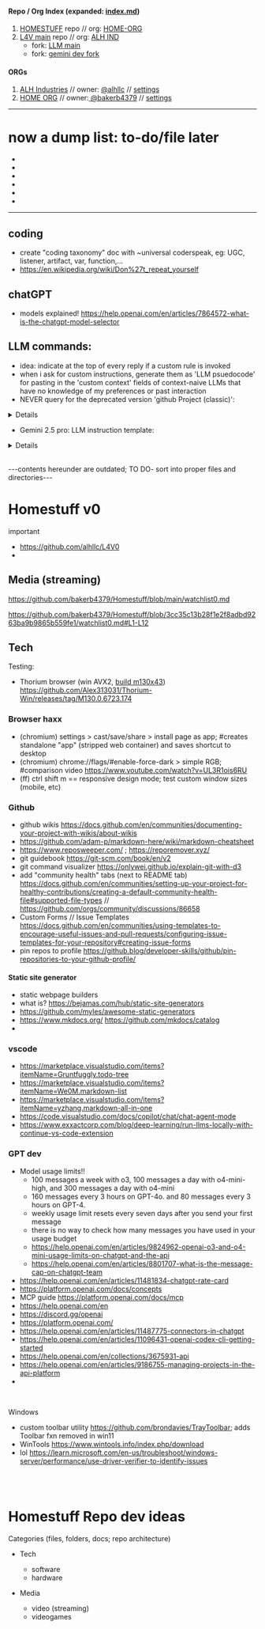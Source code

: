 #### Repo / Org Index (expanded: [index.md](https://github.com/HOME-ORG-BB-IA/HOMESTUFF-ORGv0/blob/main/index.md)) 

1. [HOMESTUFF](https://github.com/HOME-ORG-BB-IA/HOMESTUFF-ORGv0) repo // org: [HOME-ORG](https://github.com/orgs/HOME-ORG-BB-IA/repositories) 
2. [L4V main](https://github.com/alh-industries/L4V-ORGv1) repo // org: [ALH IND](https://github.com/orgs/alh-industries/repositories) 
   - fork: [LLM main](https://github.com/alh-industries/L4V-ORG-vLLM)
   - fork: [gemini dev fork](https://github.com/alh-industries/L4VvLLM-gemini)

#### ORGs

1. [ALH Industries](https://github.com/orgs/alh-industries/repositories) // owner: [@alhllc](https://github.com/alhllc?tab=repositories) // [settings](https://github.com/organizations/alh-industries/settings/profile)
2. [HOME ORG](https://github.com/orgs/HOME-ORG-BB-IA/repositories) // owner:[ @bakerb4379](https://github.com/bakerb4379?tab=repositories) //  [settings](https://github.com/organizations/HOME-ORG-BB-IA/settings) 





--------------------

# now a dump list: to-do/file later

- 
- 
- 
- 
- 
- 





--------------

## coding
- create "coding taxonomy" doc with ~universal coderspeak, eg: UGC, listener, artifact, var, function,...
- https://en.wikipedia.org/wiki/Don%27t_repeat_yourself

## chatGPT 
- models explained! https://help.openai.com/en/articles/7864572-what-is-the-chatgpt-model-selector

## LLM commands: 
- idea: indicate at the top of every reply if a custom rule is invoked
- when i ask for custom instructions, generate them as 'LLM psuedocode' for pasting in the 'custom context' fields of context-naive LLMs that have no knowledge of my preferences or past interaction
- NEVER query for the deprecated version 'github Project (classic)':

<details>  
  
  <br>
  
```
# NEVER query for the deprecated version 'github Project (classic)':

  // Define three small, orthogonal sets:
const contextWords   = new Set(["project", "projects"]);
const qualifiers     = new Set(["gh", "github", "kanban", "board", "table", "roadmap"]);
const exclusionWords = new Set(["classic"]); // renamed from negativeWords

/**
 * Returns true if the query mentions a “GitHub Project”
 * (non-classic) in any form.
 */
function isModernGitHubProjectQuery(query) {
  const words = query
    .toLowerCase()
    .match(/\b[\w-]+\b/g)      // simple tokenization
    ?? [];

  // core checks
  const hasContext    = words.some(w => contextWords.has(w));
  const hasQualifier  = words.some(w => qualifiers.has(w));
  const hasExclusion  = words.some(w => exclusionWords.has(w)); // renamed

  // destructure into clearer flags
  const isProject    = hasContext;
  const isGHContext  = hasQualifier;
  const isClassic    = hasExclusion;

  // true ↔ project + qualifier present and not “classic”
  return isProject && isGHContext && !isClassic;
}

// --- TEST CASES ---
console.log(isModernGitHubProjectQuery("info on my github project"));       // true
console.log(isModernGitHubProjectQuery("show me the project roadmap"));     // true
console.log(isModernGitHubProjectQuery("how does the gh kanban work?"));    // true
console.log(isModernGitHubProjectQuery("what is a project?"));              // false
console.log(isModernGitHubProjectQuery("how do I use github?"));            // false
console.log(isModernGitHubProjectQuery("is this a classic github project?"));// false


<----------break----------> 

# chatGPT o4-mini-high psudocode version:

# NEVER query for the deprecated version "GitHub Project (classic)"

# Define three small, orthogonal sets of keywords
CONTEXT_WORDS   ← { "project", "projects" }
QUALIFIERS     ← { "gh", "github", "kanban", "board", "table", "roadmap" }
EXCLUSION_WORDS ← { "classic" }

function isModernGitHubProjectQuery(query):
    # 1. Normalize and tokenize (allowing hyphens)
    lowered   ← lowercase(query)
    words     ← regexMatchAll(lowered, r"\b[\w-]+\b")  # returns list of tokens or empty list

    # 2. Core membership checks
    hasContext   ← any(token in CONTEXT_WORDS   for token in words)
    hasQualifier ← any(token in QUALIFIERS     for token in words)
    hasExclusion ← any(token in EXCLUSION_WORDS for token in words)

    # 3. Build clearer flags
    isProject   ← hasContext
    isGHContext ← hasQualifier
    isClassic   ← hasExclusion

    # 4. Final decision: must mention a “project” + qualifier, and must NOT mention “classic”
    return isProject AND isGHContext AND (NOT isClassic)

<----------break----------> 

# gemini 2.5 pro pseudocode version:

// RULE: GitHub Projects Query Interpretation
// This heuristic determines when a user query refers to the modern "Projects" system.

// STEP 1: Define Keyword Sets
// The following sets are used to categorize words in the user's query.
SET context_words   = ["project", "projects"]
SET qualifier_words = ["gh", "github", "kanban", "board", "table", "roadmap"]
SET exclusion_words = ["classic"]

// STEP 2: Define Activation Logic
// This rule is ACTIVE for the current query if and only if all three of the following conditions are met:
//   1. The query CONTAINS at least one word from 'context_words'.
//   AND
//   2. The query CONTAINS at least one word from 'qualifier_words'.
//   AND
//   3. The query DOES NOT CONTAIN any word from 'exclusion_words'.

// STEP 3: Define Behavior
// IF this rule is ACTIVE, all behavior and output must adhere to the following:
//   - TARGET_SYSTEM: The modern "GitHub Projects" environment.
//   - IGNORE_SYSTEM: The legacy "Projects (classic)" environment.
//   - All generated code, API calls, and explanations must align with the TARGET_SYSTEM.

```
</details>

- Gemini 2.5 pro: LLM instruction template:

<details> 

```
  // --- BEGIN LLM INSTRUCTION SET ---

## 1. Core Identity & Role
// This section establishes who you are and your primary context.
- **My Role:** [e.g., Senior Python Developer, Student learning JavaScript, Hobbyist Game Developer]
- **My Expertise Level:** [e.g., Expert, Intermediate, Beginner]
- **Primary Goal:** [e.g., Building a web application, Learning data science concepts, Automating tasks with scripts]

## 2. Project Context
// This section provides details about your current project(s). Be specific.
- **Project Name:** [e.g., Project Phoenix]
- **Technology Stack:** [e.g., React, Node.js, PostgreSQL, Docker]
- **Project Objective:** [e.g., To build an e-commerce platform for selling custom art.]
- **Key Files/Components:** [e.g., `api/routes/users.js`, `client/src/components/Auth.jsx`]

## 3. Interaction & Communication Style
// This section defines how you want me to behave and communicate.
- **Tone:** [e.g., Technical and direct, Casual and friendly, Formal and educational]
- **Verbosity:** [e.g., Be concise; prioritize code over long explanations. OR Be thorough; explain concepts from first principles.]
- **Questioning:** [e.g., If my request is ambiguous, ask clarifying questions before generating code.]
- **Role-play Persona:** [e.g., Act as a senior developer conducting a code review. OR Act as a patient tutor explaining concepts.]

## 4. Code Generation Rules
// This section sets specific rules for any code I generate.
- **Primary Language:** [e.g., Python]
- **Code Style:** [e.g., Follow PEP 8 style guide, Use functional components in React, Add JSDoc comments to all functions.]
- **Error Handling:** [e.g., Always include `try...catch` blocks for asynchronous operations.]
- **Dependencies:** [e.g., Prefer standard libraries. If using third-party libraries, state which ones and why.]
- **Explanation Format:** [e.g., Provide the complete code block first, followed by a step-by-step explanation.]

## 5. Formatting & Output Preferences
// This section controls the visual format of my responses.
- **Code Blocks:** Use Markdown with language identifiers (e.g., ` ```python `).
- **Mathematical Notations:** Use LaTeX (`$ ... $` or `$$...$$`).
- **Structure:** Use lists, bolding, and headings to structure long answers.

## 6. Constraints & Anti-Preferences
// This section tells me what NOT to do.
- **Do Not:** [e.g., Apologize for being an AI, Use clichés like "in conclusion", Suggest solutions using a language other than my primary one unless asked.]
- **Avoid:** [e.g., Overly complex examples, Long-winded introductory paragraphs.]

// --- END LLM INSTRUCTION SET ---
```
</details>

<br>

---contents hereunder are outdated; TO DO- sort into proper files and directories---

# Homestuff v0

important
- https://github.com/alhllc/L4V0
- 


## Media (streaming)

https://github.com/bakerb4379/Homestuff/blob/main/watchlist0.md

https://github.com/bakerb4379/Homestuff/blob/3cc35c13b28f1e2f8adbd9263ba9b9865b559fe1/watchlist0.md#L1-L12





## Tech

Testing: 
- Thorium browser (win AVX2, [build m130x43](https://github.com/Alex313031/Thorium-Win/releases/tag/M130.0.6723.174)) https://github.com/Alex313031/Thorium-Win/releases/tag/M130.0.6723.174

### Browser haxx
- (chromium) settings > cast/save/share > install page as app; #creates standalone "app" (stripped web container) and saves shortcut to desktop
- (chromium) chrome://flags/#enable-force-dark > simple RGB; #comparison video https://www.youtube.com/watch?v=UL3R1ois6RU
- (ff) ctrl shift m == responsive design mode; test custom window sizes (mobile, etc) 

### Github
- github wikis https://docs.github.com/en/communities/documenting-your-project-with-wikis/about-wikis
- https://github.com/adam-p/markdown-here/wiki/markdown-cheatsheet
- https://www.reposweeper.com/ ; https://reporemover.xyz/
- git guidebook https://git-scm.com/book/en/v2
- git command visualizer https://onlywei.github.io/explain-git-with-d3
- add "community health" tabs (next to README tab) https://docs.github.com/en/communities/setting-up-your-project-for-healthy-contributions/creating-a-default-community-health-file#supported-file-types // https://github.com/orgs/community/discussions/86658
- Custom Forms // Issue Templates https://docs.github.com/en/communities/using-templates-to-encourage-useful-issues-and-pull-requests/configuring-issue-templates-for-your-repository#creating-issue-forms
- pin repos to profile https://github.blog/developer-skills/github/pin-repositories-to-your-github-profile/

#### Static site generator 
- static webpage builders
- what is? https://bejamas.com/hub/static-site-generators
- https://github.com/myles/awesome-static-generators
- https://www.mkdocs.org/ https://github.com/mkdocs/catalog
- 

### vscode 
- https://marketplace.visualstudio.com/items?itemName=Gruntfuggly.todo-tree
- https://marketplace.visualstudio.com/items?itemName=We0M.markdown-list
- https://marketplace.visualstudio.com/items?itemName=yzhang.markdown-all-in-one
- https://code.visualstudio.com/docs/copilot/chat/chat-agent-mode
- https://www.exxactcorp.com/blog/deep-learning/run-llms-locally-with-continue-vs-code-extension

  

### GPT dev
- Model usage limits!!
  - 100 messages a week with o3, 100 messages a day with o4-mini-high, and 300 messages a day with o4-mini
  - 160 messages every 3 hours on GPT-4o. and 80 messages every 3 hours on GPT-4.
  - weekly usage limit resets every seven days after you send your first message
  - there is no way to check how many messages you have used in your usage budget
  - https://help.openai.com/en/articles/9824962-openai-o3-and-o4-mini-usage-limits-on-chatgpt-and-the-api
  - https://help.openai.com/en/articles/8801707-what-is-the-message-cap-on-chatgpt-team
- https://help.openai.com/en/articles/11481834-chatgpt-rate-card
- https://platform.openai.com/docs/concepts
- MCP guide https://platform.openai.com/docs/mcp
- https://help.openai.com/en
- https://discord.gg/openai
- https://platform.openai.com/
- https://help.openai.com/en/articles/11487775-connectors-in-chatgpt
- https://help.openai.com/en/articles/11096431-openai-codex-cli-getting-started
- https://help.openai.com/en/collections/3675931-api
- https://help.openai.com/en/articles/9186755-managing-projects-in-the-api-platform
- 

  
<br>

Windows

- custom toolbar utility https://github.com/brondavies/TrayToolbar; adds Toolbar fxn removed in win11
- WinTools https://www.wintools.info/index.php/download
- lol https://learn.microsoft.com/en-us/troubleshoot/windows-server/performance/use-driver-verifier-to-identify-issues

  
<br>
<br>

# Homestuff Repo dev ideas

Categories (files, folders, docs; repo architecture)
- Tech
  - software
  - hardware
 
- Media
  - video (streaming)
  - videogames
